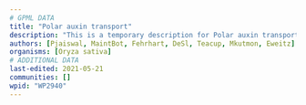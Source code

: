 ```yaml
---
# GPML DATA
title: "Polar auxin transport"
description: "This is a temporary description for Polar auxin transport"
authors: [Pjaiswal, MaintBot, Fehrhart, DeSl, Teacup, Mkutmon, Eweitz]
organisms: [Oryza sativa]
# ADDITIONAL DATA
last-edited: 2021-05-21
communities: []
wpid: "WP2940"
---
```

